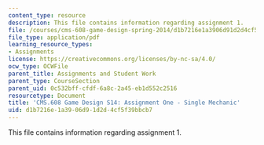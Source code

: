 ```yaml
---
content_type: resource
description: This file contains information regarding assignment 1.
file: /courses/cms-608-game-design-spring-2014/d1b7216e1a3906d91d2d4cf5f39bbcb7_MITCMS_608S14_AsigmentOne.pdf
file_type: application/pdf
learning_resource_types:
- Assignments
license: https://creativecommons.org/licenses/by-nc-sa/4.0/
ocw_type: OCWFile
parent_title: Assignments and Student Work
parent_type: CourseSection
parent_uid: 0c532bff-cfdf-6a8c-2a45-eb1d552c2516
resourcetype: Document
title: 'CMS.608 Game Design S14: Assignment One - Single Mechanic'
uid: d1b7216e-1a39-06d9-1d2d-4cf5f39bbcb7
---
```

This file contains information regarding assignment 1.